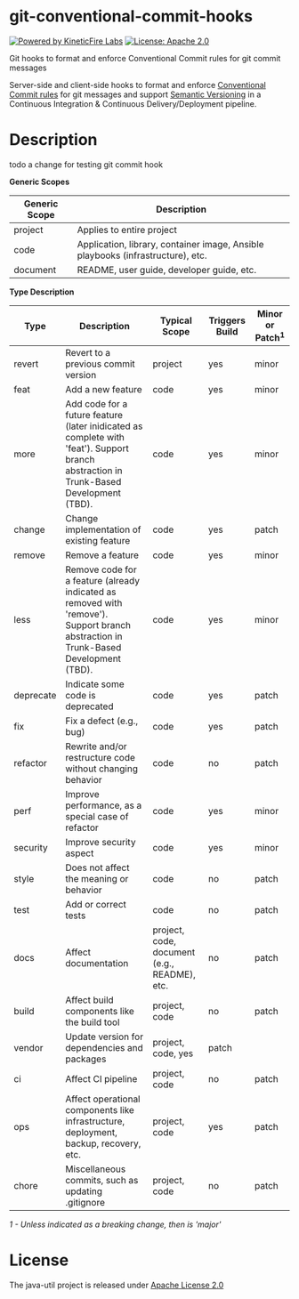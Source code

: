 # git-conventional-commit-hooks
[![Powered by KineticFire Labs](https://img.shields.io/badge/Powered_by-KineticFire_Labs-CDA519?link=https%3A%2F%2Flabs.kineticfire.com%2F)](https://labs.kineticfire.com/)
[![License: Apache 2.0](https://img.shields.io/badge/License-Apache_2.0-blue.svg)](https://opensource.org/licenses/Apache-2.0)
<p></p>
Git hooks to format and enforce Conventional Commit rules for git commit messages

Server-side and client-side hooks to format and enforce [Conventional Commit rules](https://www.conventionalcommits.org/en/v1.0.0/) for git messages and support [Semantic Versioning](https://semver.org/) in a Continuous Integration & Continuous Delivery/Deployment pipeline.

# Description

todo a change for testing git commit hook

**Generic Scopes**

| Generic Scope | Description |
| --- | --- |
| project | Applies to entire project |
| code | Application, library, container image, Ansible playbooks (infrastructure), etc. |
| document | README, user guide, developer guide, etc. |

**Type Description**

| Type | Description | Typical Scope | Triggers Build | Minor or Patch<sup>1</sup> |
| --- | --- | --- | --- | --- |
| revert | Revert to a previous commit version | project | yes | minor |
| feat | Add a new feature | code | yes | minor |
| more | Add code for a future feature (later inidicated as complete with 'feat').  Support branch abstraction in Trunk-Based Development (TBD). | code | yes | minor |
| change | Change implementation of existing feature | code | yes | patch |
| remove | Remove a feature | code | yes | minor |
| less | Remove code for a feature (already indicated as removed with 'remove').  Support branch abstraction in Trunk-Based Development (TBD). | code | yes | minor |
| deprecate | Indicate some code is deprecated | code | yes | patch |
| fix | Fix a defect (e.g., bug) | code | yes | patch |
| refactor | Rewrite and/or restructure code without changing behavior | code | no | patch |
| perf | Improve performance, as a special case of refactor | code | yes | minor |
| security | Improve security aspect | code | yes | minor |
| style | Does not affect the meaning or behavior | code | no | patch | patch |
| test | Add or correct tests | code | no | patch |
| docs | Affect documentation | project, code, document (e.g., README), etc. | no | patch |
| build | Affect build components like the build tool | project, code | no | patch |
| vendor | Update version for dependencies and packages | project, code, yes | patch |
| ci | Affect CI pipeline | project, code | no | patch |
| ops | Affect operational components like infrastructure, deployment, backup, recovery, etc. | project, code | yes | patch |
| chore | Miscellaneous commits, such as updating .gitignore | project, code | no | patch |

*1 - Unless indicated as a breaking change, then is 'major'*


# License
The java-util project is released under [Apache License 2.0](https://www.apache.org/licenses/LICENSE-2.0)
